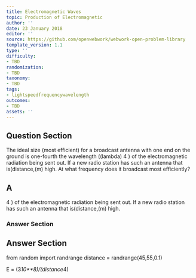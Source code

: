```yaml
---
title: Electromagnetic Waves
topic: Production of Electromagnetic
author: ''
date: 23 January 2018
editor: ''
source: https://github.com/openwebwork/webwork-open-problem-library
template_version: 1.1
type: ''
difficulty:
- TBD
randomization:
- TBD
taxonomy:
- TBD
tags:
- lightspeedfrequencywavelength
outcomes:
- TBD
assets: ''
---
```


## Question Section 

The ideal size (most efficient) for a broadcast antenna with one end on the ground is one-fourth the wavelength ((lambda) 4 ) of the electromagnetic radiation being sent out. If a new radio station has such an antenna that is(distance,(m) high.
At what frequency does it broadcast most efficiently?

## A
4 ) of the electromagnetic radiation being sent out. If a new radio station has such an antenna that is(distance,(m) high.
### Answer Section


## Answer Section

from random import randrange
distance = randrange(45,55,0.1)

E = (3*10**8)/(distance*4)